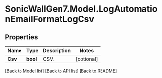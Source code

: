 # SonicWallGen7.Model.LogAutomationEmailFormatLogCsv

## Properties

Name | Type | Description | Notes
------------ | ------------- | ------------- | -------------
**Csv** | **bool** | CSV. | [optional] 

[[Back to Model list]](../README.md#documentation-for-models) [[Back to API list]](../README.md#documentation-for-api-endpoints) [[Back to README]](../README.md)

